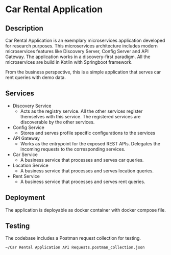 # Car Rental Application

## Description
Car Rental Application is an exemplary microservices application developed for research purposes. This microservices architecture includes modern microservices features like Discovery Server, Config Server and API Gateway. The application works in a discovery-first paradigm. All the microservices are build in Kotlin with Springboot framework.

From the business perspective, this is a simple application that serves car rent queries with demo data.

## Services
- Discovery Service
    - Acts as the registry service. All the other services register themselves with this service. The registered services are discoverable by the other services.
- Config Service
    - Stores and serves profile specific configurations to the services
- API Gateway
    - Works as the entrypoint for the exposed REST APIs. Delegates the incoming requests to the corresponding services.
- Car Service
    - A business service that processes and serves car queries.
- Location Service
    - A business service that processes and serves location queries.
- Rent Service
    - A business service that processes and serves rent queries.

## Deployment
The application is deployable as docker container with docker compose file.

## Testing
The codebase includes a Postman request collection for testing.
```
~/Car Rental Application API Requests.postman_collection.json
```
